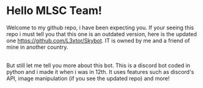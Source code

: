 # Hello MLSC Team!
Welcome to my github repo, i have been expecting you. If your seeing this repo i must tell you that this one is an outdated version, here is the updated one https://github.com/L3xtor/Skybot. IT is owned by me and a friend of mine in another country.<br><br>

But still let me tell you more about this bot. This is a discord bot coded in python and i made it when i was in 12th. It uses features such as discord's API, image manipulation (if you see the updated repo) and more!